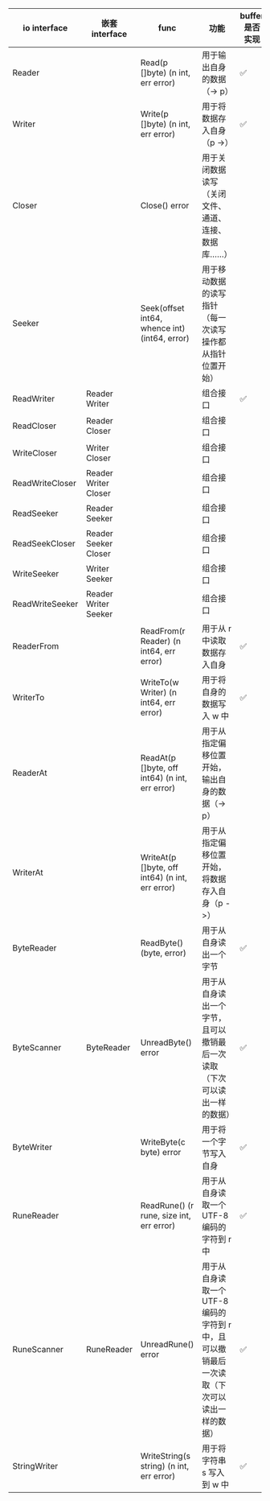 





| io interface    | 嵌套 interface               | func                                            | 功能                                                         | buffer 是否实现 |
| --------------- | ---------------------------- | ----------------------------------------------- | ------------------------------------------------------------ | --------------- |
| Reader          |                              | Read(p []byte) (n int, err error)               | 用于输出自身的数据（-> p）                                   | ✅               |
| Writer          |                              | Write(p []byte) (n int, err error)              | 用于将数据存入自身（p ->）                                   | ✅               |
| Closer          |                              | Close() error                                   | 用于关闭数据读写（关闭文件、通道、连接、数据库……）           |                 |
| Seeker          |                              | Seek(offset int64, whence int) (int64, error)   | 用于移动数据的读写指针（每一次读写操作都从指针位置开始）     |                 |
| ReadWriter      | Reader<br>Writer             |                                                 | 组合接口                                                     | ✅               |
| ReadCloser      | Reader<br>Closer             |                                                 | 组合接口                                                     |                 |
| WriteCloser     | Writer<br/>Closer            |                                                 | 组合接口                                                     |                 |
| ReadWriteCloser | Reader<br/>Writer<br/>Closer |                                                 | 组合接口                                                     |                 |
| ReadSeeker      | Reader<br/>Seeker            |                                                 | 组合接口                                                     |                 |
| ReadSeekCloser  | Reader<br/>Seeker<br/>Closer |                                                 | 组合接口                                                     |                 |
| WriteSeeker     | Writer<br/>Seeker            |                                                 | 组合接口                                                     |                 |
| ReadWriteSeeker | Reader<br/>Writer<br/>Seeker |                                                 | 组合接口                                                     |                 |
| ReaderFrom      |                              | ReadFrom(r Reader) (n int64, err error)         | 用于从 r 中读取数据存入自身                                  | ✅               |
| WriterTo        |                              | WriteTo(w Writer) (n int64, err error)          | 用于将自身的数据写入 w 中                                    | ✅               |
| ReaderAt        |                              | ReadAt(p []byte, off int64) (n int, err error)  | 用于从指定偏移位置开始，输出自身的数据（-> p）               |                 |
| WriterAt        |                              | WriteAt(p []byte, off int64) (n int, err error) | 用于从指定偏移位置开始，将数据存入自身（p ->）               |                 |
| ByteReader      |                              | ReadByte() (byte, error)                        | 用于从自身读出一个字节                                       | ✅               |
| ByteScanner     | ByteReader                   | UnreadByte() error                              | 用于从自身读出一个字节，且可以撤销最后一次读取（下次可以读出一样的数据） | ✅               |
| ByteWriter      |                              | WriteByte(c byte) error                         | 用于将一个字节写入自身                                       | ✅               |
| RuneReader      |                              | ReadRune() (r rune, size int, err error)        | 用于从自身读取一个 UTF-8 编码的字符到 r 中                   | ✅               |
| RuneScanner     | RuneReader                   | UnreadRune() error                              | 用于从自身读取一个 UTF-8 编码的字符到 r 中，且可以撤销最后一次读取（下次可以读出一样的数据） | ✅               |
| StringWriter    |                              | WriteString(s string) (n int, err error)        | 用于将字符串 s 写入到 w 中                                   | ✅               |





